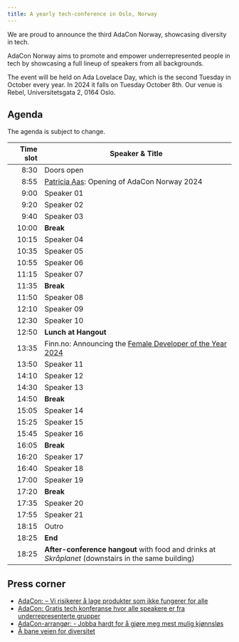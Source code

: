 ```yaml
---
title: A yearly tech-conference in Oslo, Norway
---
```


We are proud to announce the third AdaCon Norway,
showcasing diversity in tech.

AdaCon Norway aims to promote and empower underrepresented people in tech by
showcasing a full lineup of speakers from all backgrounds.

The event will be held on Ada Lovelace Day, which is the second
Tuesday in October every year. In 2024 it falls on Tuesday October 8th. Our
venue is Rebel, Universitetsgata 2, 0164 Oslo.

## Agenda

The agenda is subject to change.

| Time slot | Speaker & Title                                                                                                                         |
| --------: | --------------------------------------------------------------------------------------------------------------------------------------- |
|      8:30 | Doors open                                                                                                                              |
|      8:55 | [Patricia Aas](/speaker/patricia-aas): Opening of AdaCon Norway 2024                                                                    |
|      9:00 | Speaker 01                                                                                                                              |
|      9:20 | Speaker 02                                                                                                                              |
|      9:40 | Speaker 03                                                                                                                              |
|     10:00 | **Break**                                                                                                                               |
|     10:15 | Speaker 04                                                                                                                              |
|     10:35 | Speaker 05                                                                                                                              |
|     10:55 | Speaker 06                                                                                                                              |
|     11:15 | Speaker 07                                                                                                                              |
|     11:35 | **Break**                                                                                                                               |
|     11:50 | Speaker 08                                                                                                                              |
|     12:10 | Speaker 09                                                                                                                              |
|     12:30 | Speaker 10                                                                                                                              |
|     12:50 | **Lunch at Hangout**                                                                                                                    |
|     13:35 | Finn.no: Announcing the [Female Developer of the Year 2024](https://www.finn.no/jobbeifinn/teknologi/female-developer-of-the-year-2024) |
|     13:50 | Speaker 11                                                                                                                              |
|     14:10 | Speaker 12                                                                                                                              |
|     14:30 | Speaker 13                                                                                                                              |
|     14:50 | **Break**                                                                                                                               |
|     15:05 | Speaker 14                                                                                                                              |
|     15:25 | Speaker 15                                                                                                                              |
|     15:45 | Speaker 16                                                                                                                              |
|     16:05 | **Break**                                                                                                                               |
|     16:20 | Speaker 17                                                                                                                              |
|     16:40 | Speaker 18                                                                                                                              |
|     17:00 | Speaker 19                                                                                                                              |
|     17:20 | **Break**                                                                                                                               |
|     17:35 | Speaker 20                                                                                                                              |
|     17:55 | Speaker 21                                                                                                                              |
|     18:15 | Outro                                                                                                                                   |
|     18:25 | **End**                                                                                                                                 |
|     18:25 | **After-conference hangout** with food and drinks at _Skråplanet_ (downstairs in the same building)                                     |

## Press corner

- [AdaCon: – Vi risikerer å lage produkter som ikke fungerer for alle](https://www.kode24.no/artikkel/adacon-vi-risikerer-a-lage-produkter-som-ikke-fungerer-for-alle/80323051)
- [AdaCon: Gratis tech konferanse hvor alle speakere er fra underrepresenterte grupper](https://adacon.no/announcing-adacon-2023-no/)
- [AdaCon-arrangør: - Jobba hardt for å gjøre meg mest mulig kjønnsløs](https://www.kode24.no/artikkel/adacon-arrangor-jobba-hardt-for-a-gjore-meg-mest-mulig-kjonnslos/80137380)
- [Å bane veien for diversitet](https://www.aplia.no/blogg/a-bane-veien-for-diversitet/)
